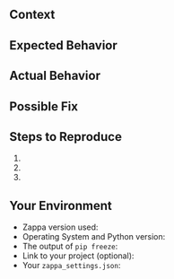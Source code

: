 <!--- Provide a general summary of the issue in the Title above -->
## Context
<!--- Provide a more detailed introduction to the issue itself, and why you consider it to be a bug -->
<!--- Also, please make sure that you are running Zappa _from a virtual environment_ and are using Python 2.7/3.6 -->

## Expected Behavior
<!--- Tell us what should happen -->

## Actual Behavior
<!--- Tell us what happens instead -->

## Possible Fix
<!--- Not obligatory, but suggest a fix or reason for the bug -->

## Steps to Reproduce
<!--- Provide a link to a live example, or an unambiguous set of steps to -->
<!--- reproduce this bug include code to reproduce, if relevant -->
1.
2.
3.

## Your Environment
<!--- Include as many relevant details about the environment you experienced the bug in -->
* Zappa version used:
* Operating System and Python version:
* The output of `pip freeze`:
* Link to your project (optional):
* Your `zappa_settings.json`: 
